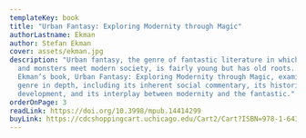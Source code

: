 ```yaml
---
templateKey: book
title: "Urban Fantasy: Exploring Modernity through Magic"
authorLastname: Ekman
author: Stefan Ekman
cover: assets/ekman.jpg
description: "Urban fantasy, the genre of fantastic literature in which magic
  and monsters meet modern society, is fairly young but has old roots. Stefan
  Ekman’s book, Urban Fantasy: Exploring Modernity through Magic, examines the
  genre in depth, including its inherent social commentary, its historical
  development, and its interplay between modernity and the fantastic."
orderOnPage: 3
readLink: https://doi.org/10.3998/mpub.14414299
buyLink: https://cdcshoppingcart.uchicago.edu/Cart2/Cart?ISBN=978-1-64315-064-2&PRESS=lever
---
```

